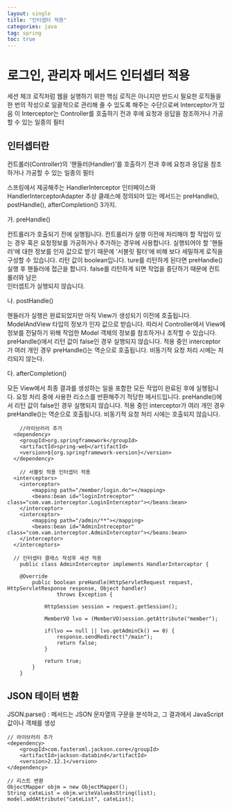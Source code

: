 ```yaml
---
layout: single
title: "인터셉터 적용"
categories: java
tag: spring
toc: true
---
```


# 로그인, 관리자 메서드 인터셉터 적용

세션 체크 로직처럼 웹을 실행하기 위한 핵심 로직은 아니지만 반드시 필요한 로직들을 한 번의 작성으로
일괄적으로 관리해 줄 수 있도록 해주는 수단으로써 Interceptor가 있음 
이 Interceptor는  Controller를 호출하기 전과 후에 요청과 응답을 참조하거나 가공할 수 있는 일종의 필터

## 인터셉터란
컨트롤러(Controller)의 '핸들러(Handler)'를 호출하기 전과 후에 요청과 응답을 참조하거나 가공할 수 있는 일종의 필터

스프링에서 제공해주는 HandlerInterceptor 인터페이스와 HandlerInterceptorAdapter 추상 클래스에 정의되어 있는 메서드는 
preHandle(), postHandle(), afterCompletion() 3가지. 

가. preHandle()

 컨트롤러가 호출되기 전에 실행됩니다.
 컨트롤러가 실행 이전에 처리해야 할 작업이 있는 경우 혹은 요청정보를 가공하거나 추가하는 경우에 사용합니다.
 실행되어야 할 '핸들러'에 대한 정보를 인자 값으로 받기 때문에 '서블릿 필터'에 비해 보다 세밀하게 로직을 구성할 수 있습니다.
 리턴 값이 boolean입니다. ture를 리턴하게 된다면 preHandle() 실행 후 핸들러에 접근을 합니다. false를 리턴하게 되면 작업을 중단하기 때문에 컨트롤러와 남은 \
 인터셉트가 실행되지 않습니다.
 
나. postHandle()

 핸들러가 실행은 완료되었지만 아직 View가 생성되기 이전에 호출됩니다.
 ModelAndView 타입의 정보가 인자 값으로 받습니다. 따라서 Controller에서 View에 정보를 전달하기 위해 작업한 Model 객체의 정보를 참조하거나 조작할 수 있습니다.
 preHandle()에서 리턴 값이 false인 경우 실행되지 않습니다.
 적용 중인 interceptor가 여러 개인 경우 preHandle()는 역순으로 호출됩니다.
 비동기적 요청 처리 시에는 처리되지 않는다.
 
다. afterCompletion()

 모든 View에서 최종 결과를 생성하는 일을 포함한 모든 작업이 완료된 후에 실행됩니다.
 요청 처리 중에 사용한 리소스를 반환해주기 적당한 메서드입니다.
 preHandle()에서 리턴 값이 false인 경우 실행되지 않습니다.
 적용 중인 interceptor가 여러 개인 경우 preHandle()는 역순으로 호출됩니다.
 비동기적 요청 처리 시에는 호출되지 않습니다.

```
	//라이브러리 추가
  <dependency>
    <groupId>org.springframework</groupId>
    <artifactId>spring-web</artifactId>
    <version>${org.springframework-version}</version>
  </dependency>

	// 서블릿 적용 인터셉터 적용
  <interceptors>
    <interceptor>
        <mapping path="/member/login.do"></mapping>
        <beans:bean id="loginIntreceptor" class="com.vam.interceptor.LoginInterceptor"></beans:bean>
    </interceptor>
    <interceptor>
        <mapping path="/admin/**"></mapping>
        <beans:bean id="AdminIntreceptor" class="com.vam.interceptor.AdminInterceptor"></beans:bean>
    </interceptor>
  </interceptors>

  // 인터셉터 클래스 작성후 세션 적용
	public class AdminInterceptor implements HandlerInterceptor {
	
	@Override
		public boolean preHandle(HttpServletRequest request, HttpServletResponse response, Object handler)
				throws Exception {
			
			HttpSession session = request.getSession();
			
			MemberVO lvo = (MemberVO)session.getAttribute("member");
			
			if(lvo == null || lvo.getAdminCk() == 0) {
				response.sendRedirect("/main");
				return false;
			}
		
			return true;
		}
	}
```

## JSON 테이터 변환

JSON.parse() : 메서드는 JSON 문자열의 구문을 분석하고, 그 결과에서 JavaScript 값이나 객체를 생성

```
// 라이브러리 추가
<dependency>
    <groupId>com.fasterxml.jackson.core</groupId>
    <artifactId>jackson-databind</artifactId>
    <version>2.12.1</version>
</dependency>

// 리스트 변환
ObjectMapper objm = new ObjectMapper();
String cateList = objm.writeValueAsString(list);
model.addAttribute("cateList", cateList);

```


